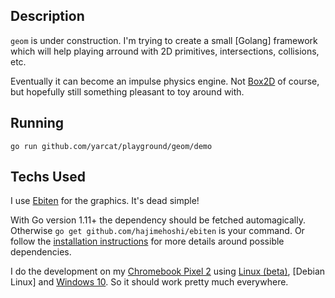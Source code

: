 ## Description

`geom` is under construction. I'm trying to create a small [Golang] framework
which will help playing arround with 2D primitives, intersections, collisions,
etc.

Eventually it can become an impulse physics engine. Not [Box2D] of course, but
hopefully still something pleasant to toy around with.

[Box2D]: https://box2d.org/

## Running

`go run github.com/yarcat/playground/geom/demo`

## Techs Used

I use [Ebiten] for the graphics. It's dead simple!

With Go version 1.11+ the dependency should be fetched automagically. Otherwise
`go get github.com/hajimehoshi/ebiten` is your command. Or follow the
[installation instructions] for more details around possible dependencies.

I do the development on my [Chromebook Pixel 2] using [Linux (beta)], [Debian Linux]
and [Windows 10]. So it should work pretty much everywhere.

[Ebiten]: https://ebiten.org/
[installation instructions]: https://ebiten.org/documents/install.html
[Chromebook Pixel 2]: https://www.google.com/search?q=chromebook+pixel+2&rlz=1CATSID_enCH788CH788&sxsrf=ALeKk00XlfhL6ziH6EeE_8UxU_HEnn62yQ:1588155834763&source=lnms&tbm=isch&sa=X&ved=2ahUKEwjt94HDtY3pAhVR-6QKHQouAPIQ_AUoAXoECAwQAw&biw=1600&bih=991
[Linux (beta)]: https://support.google.com/chromebook/answer/9145439?hl=en
[Windows 10]: https://en.wikipedia.org/wiki/Windows_10
